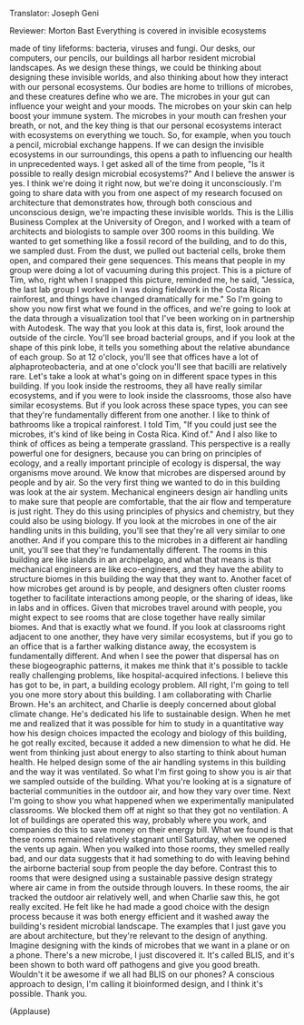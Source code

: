 

Translator: Joseph Geni

Reviewer: Morton Bast
Everything is covered in invisible ecosystems

made of tiny lifeforms: bacteria, viruses and fungi.
Our desks, our computers, our pencils, our buildings
all harbor resident microbial landscapes.
As we design these things, we could be thinking
about designing these invisible worlds,
and also thinking about how they interact
with our personal ecosystems.
Our bodies are home to trillions of microbes,
and these creatures define who we are.
The microbes in your gut can influence your weight and your moods.
The microbes on your skin can help boost your immune system.
The microbes in your mouth can freshen your breath,
or not,
and the key thing is that our personal ecosystems
interact with ecosystems on everything we touch.
So, for example, when you touch a pencil,
microbial exchange happens.
If we can design the invisible ecosystems in our surroundings,
this opens a path to influencing
our health in unprecedented ways.
I get asked all of the time from people,
&quot;Is it possible to really design microbial ecosystems?&quot;
And I believe the answer is yes.
I think we&#39;re doing it right now,
but we&#39;re doing it unconsciously.
I&#39;m going to share data with you
from one aspect of my research focused on architecture
that demonstrates how, through both conscious
and unconscious design,
we&#39;re impacting these invisible worlds.
This is the Lillis Business Complex at the University of Oregon,
and I worked with a team of architects and biologists
to sample over 300 rooms in this building.
We wanted to get something like a fossil record of the building,
and to do this, we sampled dust.
From the dust, we pulled out bacterial cells,
broke them open, and compared their gene sequences.
This means that people in my group
were doing a lot of vacuuming during this project.
This is a picture of Tim, who,
right when I snapped this picture, reminded me,
he said, &quot;Jessica, the last lab group I worked in
I was doing fieldwork in the Costa Rican rainforest,
and things have changed dramatically for me.&quot;
So I&#39;m going to show you now first what we found in the offices,
and we&#39;re going to look at the data through a visualization tool
that I&#39;ve been working on in partnership with Autodesk.
The way that you look at this data is,
first, look around the outside of the circle.
You&#39;ll see broad bacterial groups,
and if you look at the shape of this pink lobe,
it tells you something about the relative abundance of each group.
So at 12 o&#39;clock, you&#39;ll see that offices have a lot of
alphaproteobacteria, and at one o&#39;clock
you&#39;ll see that bacilli are relatively rare.
Let&#39;s take a look at what&#39;s going on in different space types in this building.
If you look inside the restrooms,
they all have really similar ecosystems,
and if you were to look inside the classrooms,
those also have similar ecosystems.
But if you look across these space types,
you can see that they&#39;re fundamentally different
from one another.
I like to think of bathrooms like a tropical rainforest.
I told Tim, &quot;If you could just see the microbes,
it&#39;s kind of like being in Costa Rica. Kind of.&quot;
And I also like to think of offices as being a temperate grassland.
This perspective is a really powerful one for designers,
because you can bring on principles of ecology,
and a really important principle of ecology is dispersal,
the way organisms move around.
We know that microbes are dispersed around by people
and by air.
So the very first thing we wanted to do in this building
was look at the air system.
Mechanical engineers design air handling units
to make sure that people are comfortable,
that the air flow and temperature is just right.
They do this using principles of physics and chemistry,
but they could also be using biology.
If you look at the microbes
in one of the air handling units in this building,
you&#39;ll see that they&#39;re all very similar to one another.
And if you compare this to the microbes
in a different air handling unit,
you&#39;ll see that they&#39;re fundamentally different.
The rooms in this building are like islands in an archipelago,
and what that means is that mechanical engineers
are like eco-engineers, and they have the ability
to structure biomes in this building the way that they want to.
Another facet of how microbes get around is by people,
and designers often cluster rooms together
to facilitate interactions among people,
or the sharing of ideas, like in labs and in offices.
Given that microbes travel around with people,
you might expect to see rooms that are close together
have really similar biomes.
And that is exactly what we found.
If you look at classrooms right adjacent to one another,
they have very similar ecosystems,
but if you go to an office
that is a farther walking distance away,
the ecosystem is fundamentally different.
And when I see the power that dispersal has
on these biogeographic patterns,
it makes me think that it&#39;s possible
to tackle really challenging problems,
like hospital-acquired infections.
I believe this has got to be, in part,
a building ecology problem.
All right, I&#39;m going to tell you one more story about this building.
I am collaborating with Charlie Brown.
He&#39;s an architect,
and Charlie is deeply concerned about global climate change.
He&#39;s dedicated his life to sustainable design.
When he met me and realized that it was possible for him
to study in a quantitative way
how his design choices impacted
the ecology and biology of this building,
he got really excited, because it added a new dimension to what he did.
He went from thinking just about energy
to also starting to think about human health.
He helped design some of the air handling systems
in this building and the way it was ventilated.
So what I&#39;m first going to show you is
air that we sampled outside of the building.
What you&#39;re looking at is a signature of bacterial communities
in the outdoor air, and how they vary over time.
Next I&#39;m going to show you what happened
when we experimentally manipulated classrooms.
We blocked them off at night
so that they got no ventilation.
A lot of buildings are operated this way,
probably where you work,
and companies do this to save money on their energy bill.
What we found is that these rooms remained relatively stagnant
until Saturday, when we opened the vents up again.
When you walked into those rooms,
they smelled really bad,
and our data suggests that it had something to do with
leaving behind the airborne bacterial soup
from people the day before.
Contrast this to rooms
that were designed using a sustainable passive design strategy
where air came in from the outside through louvers.
In these rooms, the air tracked the outdoor air relatively well,
and when Charlie saw this, he got really excited.
He felt like he had made a good choice
with the design process
because it was both energy efficient
and it washed away the building&#39;s resident microbial landscape.
The examples that I just gave you are about architecture,
but they&#39;re relevant to the design of anything.
Imagine designing with the kinds of microbes that we want
in a plane
or on a phone.
There&#39;s a new microbe, I just discovered it.
It&#39;s called BLIS, and it&#39;s been shown
to both ward off pathogens
and give you good breath.
Wouldn&#39;t it be awesome if we all had BLIS on our phones?
A conscious approach to design,
I&#39;m calling it bioinformed design,
and I think it&#39;s possible.
Thank you.

(Applause)

